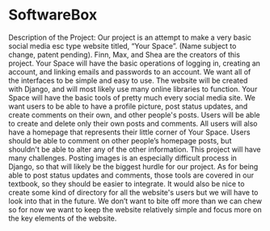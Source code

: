 # SoftwareBox
Description of the Project:
	Our project is an attempt to make a very basic social media esc type website titled, “Your Space”. (Name subject to change, patent pending). Finn, Max, and Shea are the creators of this project. Your Space will have the basic operations of logging in, creating an account, and linking emails and passwords to an account. We want all of the interfaces to be simple and easy to use. The website will be created with Django, and will most likely use many online libraries to function. 
	Your Space will have the basic tools of pretty much every social media site. We want users to be able to have a profile picture, post status updates, and create comments on their own, and other people's posts. Users will be able to create and delete only their own posts and comments. All users will also have a homepage that represents their little corner of Your Space. Users should be able to comment on other people’s homepage posts, but shouldn't be able to alter any of the other information.
	This project will have many challenges. Posting images is an especially difficult process in Django, so that will likely be the biggest hurdle for our project. As for being able to post status updates and comments, those tools are covered in our textbook, so they should be easier to integrate. It would also be nice to create some kind of directory for all the website's users but we will have to look into that in the future. We don’t want to bite off more than we can chew so for now we want to keep the website relatively simple and focus more on the key elements of the website.
